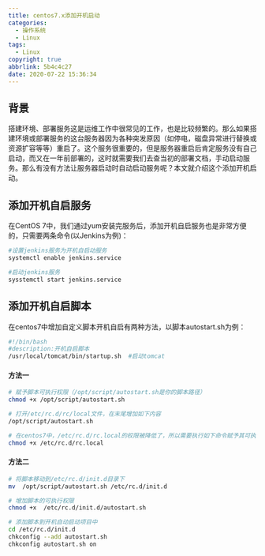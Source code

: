 ```yaml
---
title: centos7.x添加开机启动
categories:
  - 操作系统
  - Linux
tags:
  - Linux
copyright: true
abbrlink: 5b4c4c27
date: 2020-07-22 15:36:34
---
```


## 背景

搭建环境、部署服务这是运维工作中很常见的工作，也是比较频繁的。那么如果搭建环境或部署服务的这台服务器因为各种突发原因（如停电，磁盘异常进行替换或资源扩容等等）重启了。这个服务很重要的，但是服务器重启后肯定服务没有自己启动，而又在一年前部署的，这时就需要我们去查当初的部署文档，手动启动服务。那么有没有方法让服务器启动时自动启动服务呢？本文就介绍这个添加开机启动。



<!--more-->

## 添加开机自启服务

在CentOS 7中，我们通过yum安装完服务后，添加开机自启服务也是非常方便的，只需要两条命令(以Jenkins为例)：

```bash
#设置jenkins服务为开机自启动服务
systemctl enable jenkins.service 

#启动jenkins服务
sysstemctl start jenkins.service 
```



## 添加开机自启脚本

在centos7中增加自定义脚本开机自启有两种方法，以脚本autostart.sh为例：

```bash
#!/bin/bash
#description:开机自启脚本
/usr/local/tomcat/bin/startup.sh  #启动tomcat
```

#### 方法一

```bash
# 赋予脚本可执行权限（/opt/script/autostart.sh是你的脚本路径）
chmod +x /opt/script/autostart.sh

# 打开/etc/rc.d/rc/local文件，在末尾增加如下内容
/opt/script/autostart.sh

# 在centos7中，/etc/rc.d/rc.local的权限被降低了，所以需要执行如下命令赋予其可执行权限
chmod +x /etc/rc.d/rc.local
```

#### 方法二

```bash
# 将脚本移动到/etc/rc.d/init.d目录下
mv  /opt/script/autostart.sh /etc/rc.d/init.d

# 增加脚本的可执行权限
chmod +x  /etc/rc.d/init.d/autostart.sh

# 添加脚本到开机自动启动项目中
cd /etc/rc.d/init.d
chkconfig --add autostart.sh
chkconfig autostart.sh on
```



